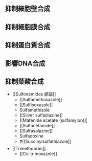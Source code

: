 ## 抑制細胞壁合成
## 抑制細胞膜合成
## 抑制蛋白質合成
## 影響DNA合成
## 抑制葉酸合成
- [[Sulfonamides 總論]]
	- [[Sulfamethoxazole]]
	- [[Sulfisoxazole]]
	- Sulfamethizole
	- [[Silver sulfadiazine]]
	- [[Mafenide acetate (sulfamylon)]]
	- [[Sulfacetamide]]
	- [[Sulfasalazine]]
	- Sulfadoxine
	- ❓[[Succinylsulfathiazole]]
- [[Trimethoprim]]
	- [[Co-trimoxazole]]